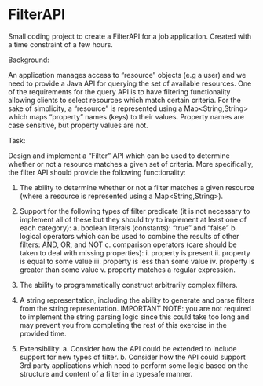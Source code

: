 # FilterAPI
Small coding project to create a FilterAPI for a job application. Created with a time constraint of a few hours.

Background:

An application manages access to “resource” objects (e.g a user) and we need to provide a Java API for querying the set of available resources. One of the requirements for the query API is to have filtering functionality allowing clients to select resources which match certain criteria. For the sake of simplicity, a “resource” is represented using a Map&lt;String,String> which maps “property” names (keys) to their values. Property names are case sensitive, but property values are not.

Task:

Design and implement a “Filter” API which can be used to determine whether or not a resource matches a given set of
criteria. More specifically, the filter API should provide the following functionality:

1. The ability to determine whether or not a filter matches a given resource (where a resource is represented using a
Map<String,String>).

2. Support for the following types of filter predicate (it is not necessary to implement all of these but they should try to
implement at least one of each category):
a. boolean literals (constants): “true” and “false”
b. logical operators which can be used to combine the results of other filters: AND, OR, and NOT
c. comparison operators (care should be taken to deal with missing properties):
i. property is present
ii. property is equal to some value
iii. property is less than some value
iv. property is greater than some value
v. property matches a regular expression.

3. The ability to programmatically construct arbitrarily complex filters.

4. A string representation, including the ability to generate and parse filters from the string representation.
IMPORTANT NOTE: you are not required to implement the string parsing logic since this could take too long and
may prevent you from completing the rest of this exercise in the provided time.

5. Extensibility:
a. Consider how the API could be extended to include support for new types of filter.
b. Consider how the API could support 3rd party applications which need to perform some logic based on the
structure and content of a filter in a type­safe manner.

